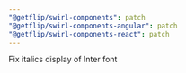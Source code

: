 ```yaml
---
"@getflip/swirl-components": patch
"@getflip/swirl-components-angular": patch
"@getflip/swirl-components-react": patch
---
```


Fix italics display of Inter font
